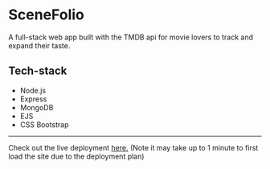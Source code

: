 # SceneFolio

A full-stack web app built with the TMDB api for movie lovers to track and expand their taste.

## Tech-stack
- Node.js
- Express
- MongoDB
- EJS
- CSS Bootstrap
***

Check out the live deployment [here.](https://scenefolio.onrender.com) (Note it may take up to 1 minute to first load the site due to the deployment plan)
